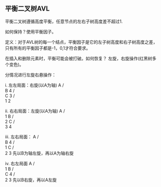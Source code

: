## 平衡二叉树AVL

平衡二叉树遵循高度平衡，任意节点的左右子树高度差不超过1.

如何保持？使用平衡因子。

定义：对于AVL树的每一个结点，平衡因子是它的左子树高度和右子树高度之差，只有所有的平衡因子都是-1，0,1才符合要求。

在插入和删除元素时，平衡可能会被打破。如何恢复？ 左旋，右旋操作(红黑树多个变色)。

分情况进行左旋右悬操作：

i. 左左局面：右旋(以A为轴)
         A
        / \
       B   4
      / \
     C   3
    /  \
    1   2

ii. 右右局面：左旋(以A为轴)
        A
      /   \
     1     B
          /  \
          2   C
             /  \
            3    4

iii. 左右局面：
         A
        /  \
       B    4 
      / \
     1   C
        /  \
       2    3
 先以B为轴左旋，再以A为轴右旋
 
 iv. 右左局面
        A
       /  \
      1    B
          / \
          C  4
         /  \
         2   3
   先以B右旋，再以A左旋
